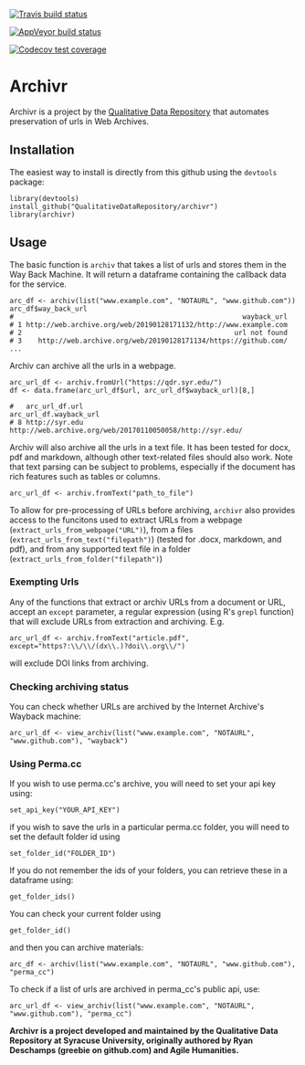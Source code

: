 
<!-- badges: start -->
[![Travis build status](https://travis-ci.org/QualitativeDataRepository/archivr.svg?branch=master)](https://travis-ci.org/QualitativeDataRepository/archivr)

 [![AppVeyor build status](https://ci.appveyor.com/api/projects/status/foapvhn9t62mk1cu/branch/master?svg=true)](https://ci.appveyor.com/project/adam3smith/archivr/branch/master)
 
  [![Codecov test coverage](https://codecov.io/gh/QualitativeDataRepository/archivr/branch/master/graph/badge.svg)](https://codecov.io/gh/QualitativeDataRepository/archivr?branch=master)
  <!-- badges: end --> 

# Archivr

Archivr is a project by the [Qualitative Data Repository](https://qdr.syr.edu/)
that automates preservation of urls in Web Archives.


## Installation

The easiest way to install is directly from this github using the `devtools` package:

```
library(devtools)
install_github("QualitativeDataRepository/archivr")
library(archivr)
```

## Usage

The basic function is `archiv` that takes a list of urls and stores them in
the Way Back Machine. It will return a dataframe containing the callback
data for the service.

```
arc_df <- archiv(list("www.example.com", "NOTAURL", "www.github.com"))
arc_df$way_back_url   
#                                                        wayback_url
# 1 http://web.archive.org/web/20190128171132/http://www.example.com
# 2                                                    url not found
# 3    http://web.archive.org/web/20190128171134/https://github.com/ ...
```


Archiv can archive all the urls in a webpage.

```
arc_url_df <- archiv.fromUrl("https://qdr.syr.edu/")
df <- data.frame(arc_url_df$url, arc_url_df$wayback_url)[8,]

#   arc_url_df.url                                    arc_url_df.wayback_url
# 8 http://syr.edu http://web.archive.org/web/20170110050058/http://syr.edu/
```

Archiv will also archive all the urls in a text file. It has been tested for docx,
pdf and markdown, although other text-related files should also work. Note that
text parsing can be subject to problems, especially if the document has rich features
such as tables or columns.
```
arc_url_df <- archiv.fromText("path_to_file")
```

To allow for pre-processing of URLs before archiving, `archivr` also provides access to the funcitons used to extract URLs from a webpage (`extract_urls_from_webpage("URL")`), from a files (`extract_urls_from_text("filepath")`) (tested for .docx, markdown, and pdf), and from any supported text file in a folder (`extract_urls_from_folder("filepath")`)

### Exempting Urls
Any of the functions that extract or archiv URLs from a document or URL, accept an `except` parameter, a regular expression (using R's `grepl` function) that will exclude URLs from extraction and archiving. E.g.

```
arc_url_df <- archiv.fromText("article.pdf", except="https?:\\/\\/(dx\\.)?doi\\.org\\/")
```
will exclude DOI links from archiving.

### Checking archiving status

You can check whether URLs are archived by the Internet Archive's Wayback machine:
```
arc_url_df <- view_archiv(list("www.example.com", "NOTAURL", "www.github.com"), "wayback")
```

### Using Perma.cc

If you wish to use perma.cc's archive, you will need to set your api key using:

```
set_api_key("YOUR_API_KEY")
```

if you wish to save the urls in a particular perma.cc folder, you will need to set the default
folder id using

```
set_folder_id("FOLDER_ID")
```

If you do not remember the ids of your folders, you can retrieve these in a dataframe
using:
```
get_folder_ids()
```

You can check your current folder using
```
get_folder_id()
```

and then you can archive materials:

```
arc_df <- archiv(list("www.example.com", "NOTAURL", "www.github.com"), "perma_cc")
```

To check if a list of urls are archived in perma_cc's public api, use:
```
arc_url_df <- view_archiv(list("www.example.com", "NOTAURL", "www.github.com"), "perma_cc")
```


**Archivr is a project developed and maintained by the Qualitative Data Repository at Syracuse
University, originally authored by Ryan Deschamps (greebie on github.com) and Agile Humanities.**
